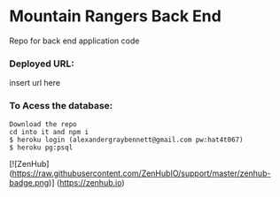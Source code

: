 # Mountain Rangers Back End
Repo for back end application code

### Deployed URL:
insert url here


### To Acess the database:

```
Download the repo
cd into it and npm i
$ heroku login (alexandergraybennett@gmail.com pw:hat4t067)
$ heroku pg:psql
```


[![ZenHub] (https://raw.githubusercontent.com/ZenHubIO/support/master/zenhub-badge.png)] (https://zenhub.io)
